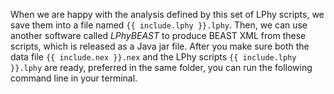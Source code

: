 
When we are happy with the analysis defined by this set of LPhy scripts, 
we save them into a file named `{{ include.lphy }}.lphy`.
Then, we can use another software called _LPhyBEAST_ to produce BEAST XML from these scripts, 
which is released as a Java jar file.
After you make sure both the data file `{{ include.nex }}.nex` 
and the LPhy scripts `{{ include.lphy }}.lphy` are ready, 
preferred in the same folder, you can run the following command line in your terminal.


